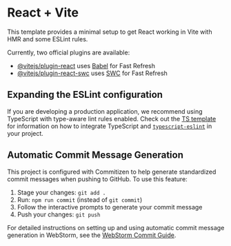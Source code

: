 # React + Vite

This template provides a minimal setup to get React working in Vite with HMR and some ESLint rules.

Currently, two official plugins are available:

- [@vitejs/plugin-react](https://github.com/vitejs/vite-plugin-react/blob/main/packages/plugin-react) uses [Babel](https://babeljs.io/) for Fast Refresh
- [@vitejs/plugin-react-swc](https://github.com/vitejs/vite-plugin-react/blob/main/packages/plugin-react-swc) uses [SWC](https://swc.rs/) for Fast Refresh

## Expanding the ESLint configuration

If you are developing a production application, we recommend using TypeScript with type-aware lint rules enabled. Check out the [TS template](https://github.com/vitejs/vite/tree/main/packages/create-vite/template-react-ts) for information on how to integrate TypeScript and [`typescript-eslint`](https://typescript-eslint.io) in your project.

## Automatic Commit Message Generation

This project is configured with Commitizen to help generate standardized commit messages when pushing to GitHub. To use this feature:

1. Stage your changes: `git add .`
2. Run: `npm run commit` (instead of `git commit`)
3. Follow the interactive prompts to generate your commit message
4. Push your changes: `git push`

For detailed instructions on setting up and using automatic commit message generation in WebStorm, see the [WebStorm Commit Guide](./WEBSTORM_COMMIT_GUIDE.md).
